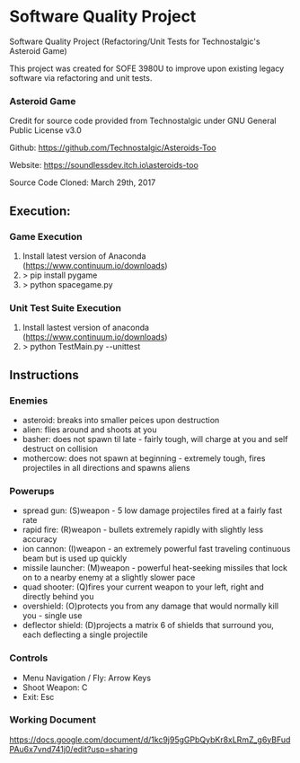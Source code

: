 # Software Quality Project 

Software Quality Project (Refactoring/Unit Tests for Technostalgic's Asteroid Game)

This project was created for SOFE 3980U to improve upon existing legacy software via refactoring and unit tests. 


### Asteroid Game
Credit for source code provided from Technostalgic under GNU General Public License v3.0

Github: https://github.com/Technostalgic/Asteroids-Too 

Website: https://soundlessdev.itch.io\asteroids-too

Source Code Cloned: March 29th, 2017


## Execution:
### Game Execution
1. Install latest version of Anaconda (https://www.continuum.io/downloads)
2. \> pip install pygame
3. \> python spacegame.py
### Unit Test Suite Execution
1. Install lastest version of anaconda (https://www.continuum.io/downloads)
2. \> python TestMain.py --unittest

## Instructions
### Enemies
* asteroid:	 breaks into smaller peices upon destruction
* alien:		 flies around and shoots at you
* basher:		 does not spawn til late - fairly tough, will charge at you and self destruct on collision
* mothercow: does not spawn at beginning - extremely tough, fires projectiles in all directions and spawns aliens

### Powerups
* spread gun: 		  (S)weapon - 5 low damage projectiles fired at a fairly fast rate
* rapid fire: 		  (R)weapon - bullets extremely rapidly with slightly less accuracy
* ion cannon: 		  (I)weapon - an extremely powerful fast traveling continuous beam but is used up quickly
* missile launcher: (M)weapon - powerful heat-seeking missiles that lock on to a nearby enemy at a slightly slower pace
* quad shooter: 		(Q)fires your current weapon to your left, right and directly behind you
* overshield: 		  (O)protects you from any damage that would normally kill you - single use
* deflector shield: (D)projects a matrix 6 of shields that surround you, each deflecting a single projectile 

### Controls
* Menu Navigation / Fly: Arrow Keys
* Shoot Weapon: C
* Exit: Esc

### Working Document
https://docs.google.com/document/d/1kc9j95gGPbQybKr8xLRmZ_g6yBFudPAu6x7vnd741j0/edit?usp=sharing
